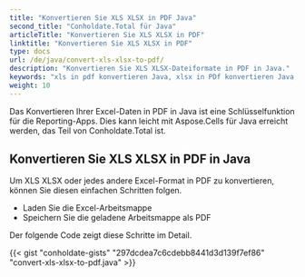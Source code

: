 ```yaml
---
title: "Konvertieren Sie XLS XLSX in PDF Java"
second_title: "Conholdate.Total für Java"
articleTitle: "Konvertieren Sie XLS XLSX in PDF"
linktitle: "Konvertieren Sie XLS XLSX in PDF"
type: docs
url: /de/java/convert-xls-xlsx-to-pdf/
description: "Konvertieren Sie XLS XLSX-Dateiformate in PDF in Java."
keywords: "xls in pdf konvertieren Java, xlsx in PDf konvertieren Java, Java xls xlsx konvertieren, xls in pdf Java, xlsx in pdf eclipse Java, Java-Konverter für xls, Java-Konverter für xlsx, Excel in pdf Java, Blätter in pdf"
weight: 10
---
```


Das Konvertieren Ihrer Excel-Daten in PDF in Java ist eine Schlüsselfunktion für die Reporting-Apps. Dies kann leicht mit Aspose.Cells für Java erreicht werden, das Teil von Conholdate.Total ist.

## **Konvertieren Sie XLS XLSX in PDF in Java**
Um XLS XLSX oder jedes andere Excel-Format in PDF zu konvertieren, können Sie diesen einfachen Schritten folgen.

- Laden Sie die Excel-Arbeitsmappe
- Speichern Sie die geladene Arbeitsmappe als PDF

Der folgende Code zeigt diese Schritte im Detail.

{{< gist "conholdate-gists" "297dcdea7c6cdebb8441d3d139f7ef86" "convert-xls-xlsx-to-pdf.java" >}}
